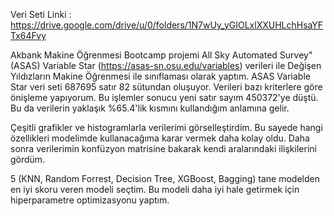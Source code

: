 Veri Seti Linki : https://drive.google.com/drive/u/0/folders/1N7wUy_yGIOLxlXXUHLchHsaYFTx64Fvy

Akbank Makine Öğrenmesi Bootcamp projemi All Sky Automated Survey" (ASAS) Variable Star (https://asas-sn.osu.edu/variables) verileri ile Değişen Yıldızların Makine Öğrenmesi ile sınıflaması olarak yaptım. ASAS Variable Star veri seti 687695 satır 82 sütundan oluşuyor. Verileri bazı kriterlere göre önişleme yapıyorum. Bu işlemler sonucu yeni satır sayım 450372'ye düştü. Bu da verilerin yaklaşık %65.4'lik kısmını kullandığım anlamına gelir.

Çeşitli grafikler ve histogramlarla verilerimi görselleştirdim. Bu sayede hangi özellikleri modelimde kullanacağıma karar vermek daha kolay oldu. Daha sonra verilerimin  konfüzyon matrisine bakarak kendi aralarındaki ilişkilerini gördüm. 

5 (KNN, Random Forrest, Decision Tree, XGBoost, Bagging) tane modelden en iyi skoru veren modeli seçtim. Bu modeli daha iyi hale getirmek için hiperparametre optimizasyonu yaptım.
